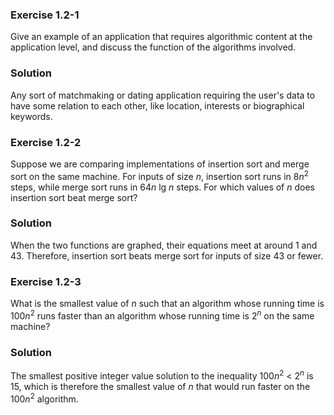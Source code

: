 ### Exercise 1.2-1

Give an example of an application that requires algorithmic content at the
application level, and discuss the function of the algorithms involved.

### Solution

Any sort of matchmaking or dating application requiring the user's data to have
some relation to each other, like location, interests or biographical keywords.

### Exercise 1.2-2

Suppose we are comparing implementations of insertion sort and merge sort on the
same machine. For inputs of size *n*, insertion sort runs in 8*n*<sup>2</sup>
steps, while merge sort runs in 64*n*&nbsp;lg&nbsp;*n* steps. For which values
of *n* does insertion sort beat merge sort?

### Solution

When the two functions are graphed, their equations meet at around 1 and 43.
Therefore, insertion sort beats merge sort for inputs of size 43 or fewer.

### Exercise 1.2-3

What is the smallest value of *n* such that an algorithm whose running time is
100*n*<sup>2</sup> runs faster than an algorithm whose running time is
2<sup>*n*</sup> on the same machine?

### Solution

The smallest positive integer value solution to the inequality
100*n*<sup>2</sup> < 2<sup>*n*</sup> is 15, which is therefore the smallest
value of *n* that would run faster on the 100*n*<sup>2</sup> algorithm.
